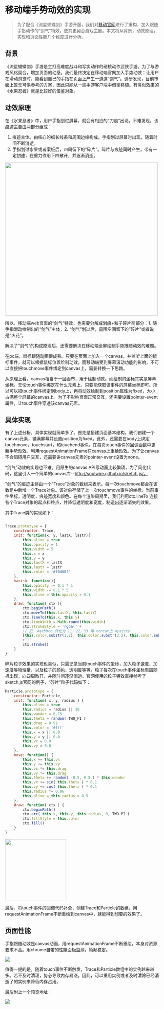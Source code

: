 # 移动端手势动效的实现

> 为了配合《流星蝴蝶剑》手游开服，我们对[移动官网](https://lx.163.com/m/)进行了重构，加入跟随手指动作的“剑气”特效，使其更契合游戏主题。本文将从背景，动效原理，实现和页面性能几个维度进行分析。

## 背景

《流星蝴蝶剑》手游是主打高难度战斗和写实动作的硬核动作武侠手游。为了与游戏风格契合，增加页面的动感，我们最终决定在移动端官网加入手势动效：让用户在滑动浏览时，能看到自己的手指在页面上产生一道道“剑气”。调研发现，目前市面上暂无可供参考的方案，因此只能从一些手游客户端中借鉴移植。有类似效果的《水果忍者》就是比较好的借鉴对象。

## 动效原理

在《水果忍者》中，用户手指划过屏幕，就会有相应的“刀痕”出现。不难发现，该痕迹主要由两部分组成：
1. 痕迹主体。由核心的细长线条和周围边缘构成。手指划过屏幕时出现，随着时间不断消逝。
2. 手指划过水果或者案板后，四周留下的“碎片”。碎片与痕迹同时产生，带有一定初速，在重力作用下四散开，并逐渐消逝。

<img src="https://nos.netease.com/mg-file/mg/drawsth2017/20180817/15344812752723.png" width="500">

所以，移动端web页面的“剑气”特效，也需要分解成划痕+粒子碎片两部分：1. 随手指滑动绘制出的“剑气”主体，2. “剑气”划过后，周围空间留下的“碎片”或者说是“火花”。

解决了“剑气”的构成原理后，还需要解决在移动端全屏绘制手势跟随动效的难题。

在pc端，鼠标跟随动画很成熟。只要在页面上加入一个canvas，并监听上面的鼠标事件，就可以根据鼠标位置绘制动效。而移动端受到屏幕滚动功能的影响，不可以直接把touchmove事件绑定到canvas上，需要转换一下思路。

从原理上看，canvas相当于一层画布，用于绘制动效。而绘制的坐标其实是屏幕坐标，无论touch事件绑定在什么元素上，只要能获取该事件的屏幕坐标即可。所以可以把touch事件绑定到body上，再将动效绘制到position属性为fixed，大小占满整个屏幕的canvas上。为了不影响页面正常交互，还需要设置pointer-event属性，让touch事件穿透该canvas元素。

## 具体实现

有了上述分析，具体实现就简单多了。首先是搭建页面基本结构。我们创建一个canvas元素，铺满屏幕并设置position为fixed。此外，还需要在body上绑定touchmove，touchstart，和touchend事件。在每次touch事件的回调函数中更新手势动效。利用requestAnimationFrame在canvas上重绘动效。为了让canvas不会阻碍用户交互，还需要讲canvas元素的pointer-event设置为none。

“剑气”动效的实现也不难。用原生的canvas API写动画比较繁琐，为了简化代码，这里引入一个简单的canvas库--http://soulwire.github.io/sketch.js/。

“剑气”的痕迹主体由一个“Trace”对象的数组来表示。每一次touchmove都会在该数组中新增一个Trace对象。该对象存储了上一次touchmove事件的坐标，当前事件坐标，透明度，痕迹宽度和颜色。在每个渲染周期里，我们利用ctx.lineTo 连接各个Trace对象的起点和终点，并降低透明度和宽度，制造出逐渐消失的效果。

其中Trace类的实现如下：
```js

Trace.prototype = {
    constructor: Trace,
    init: function(x, y, lastX, lastY){
        this.alive = true
        this.opacity = 1
        this.width = 5
        this.x = x
        this.y = y
        this.lastX = lastX
        this.lastY = lastY
        this.color = '#f0d08f'
    },
    vanish: function(){
        this.opacity -= 0.1 * 1
        this.width -= 0.1 * 5
        this.alive = this.opacity > 0.1
    },
    draw: function( ctx ){
        ctx.beginPath()
        ctx.moveTo(this.lastX, this.lastY)
        ctx.lineTo(this.x, this.y)
        ctx.lineWidth = Math.round(this.width)
        ctx.strokeStyle = 'rgba(' + 
        // 把  #aabbcc 转化为 11，22，33 再 concat上 opacity
        [this.color.substr(1,2), this.color.substr(3,2), this.color.substr(5,2)].map(function(v){return parseInt(v, 16)}).concat(this.opacity).join(',')
        +')'
        ctx.stroke()
    }
}

```
碎片粒子效果的实现也类似，只需记录当前touch事件的坐标，加入粒子速度，加速度等物理量，以及粒子的颜色，透明度等等。粒子每次在touch事件坐标周围随机出现，向四周散开，并随时间逐渐消逝。官网使用的粒子特效直接参考了sketch.js官网的例子，“碎片”粒子代码如下：

```js
Particle.prototype = {
    constructor: Particle,
    init: function( x, y, radius ) {
        this.alive = true
        this.radius = radius || 10
        this.wander = 0.15
        this.theta = random( TWO_PI )
        this.drag = 0.92
        this.color = '#fff'
        this.x = x || 0.0
        this.y = y || 0.0
        this.vx = 0.0
        this.vy = 0.0
    },
    move: function() {
        this.x += this.vx
        this.y += this.vy
        this.vx *= this.drag
        this.vy *= this.drag
        this.theta += random( -0.5, 0.5 ) * this.wander
        this.vx += sin( this.theta ) * 0.1
        this.vy += cos( this.theta ) * 0.1
        this.radius *= 0.96
        this.alive = this.radius > 0.5
    },
    draw: function( ctx ) {
        ctx.beginPath()
        ctx.arc( this.x, this.y, this.radius, 0, TWO_PI )
        ctx.fillStyle = this.color
        ctx.fill()
    }
}
```
<img src="https://nos.netease.com/mg-file/mg/drawsth2017/20180817/15344718527095.gif" width="200">

最后，将touch事件的回调代码补全，创建Trace和Particle的数组，用requestAnimationFrame不断重绘到canvas中，就能得到想要的效果了。

## 页面性能
手指跟随动效是canvas动画，用requestAnimationFrame不断重绘，本身对资源要求不高。用chrome自带的性能面板监测，帧频稳定。

<img src="https://nos.netease.com/mg-file/mg/drawsth2017/20180817/15344733486826.png" >

值得一提的是，随着touch事件不断触发，Trace和Particle数组中的实例越来越多。若不及时清理，势必导致内存暴涨。因此，可以重用实例或者及时清除已经消逝了的实例来降低内存占用。

最后附上一个预览地址：

<img src="https://qr.api.cli.im/qr?data=http%253A%252F%252Ftest.nie.163.com%252Ftest_html%252Flx%252Fdemo%252F20180705%252Fdonghua%252F&level=H&transparent=false&bgcolor=%23ffffff&forecolor=%23000000&blockpixel=12&marginblock=1&logourl=&size=280&kid=cliim&key=22a839f717f22fa367ec2051a1078621" >

